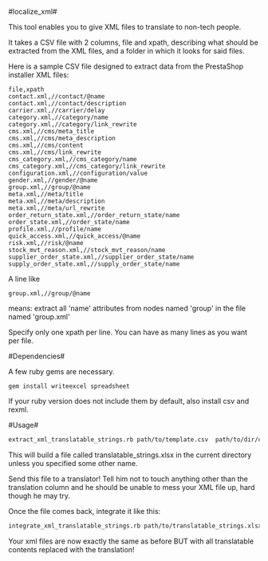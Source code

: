 #localize_xml#

This tool enables you to give XML files to translate to non-tech people.

It takes a CSV file with 2 columns, file and xpath, describing what should be extracted from the XML files, and a folder in which it looks for said files.

Here is a sample CSV file designed to extract data from the PrestaShop installer XML files:

```
file,xpath
contact.xml,//contact/@name
contact.xml,//contact/description
carrier.xml,//carrier/delay
category.xml,//category/name
category.xml,//category/link_rewrite
cms.xml,//cms/meta_title
cms.xml,//cms/meta_description
cms.xml,//cms/content
cms.xml,//cms/link_rewrite
cms_category.xml,//cms_category/name
cms_category.xml,//cms_category/link_rewrite
configuration.xml,//configuration/value
gender.xml,//gender/@name
group.xml,//group/@name
meta.xml,//meta/title
meta.xml,//meta/description
meta.xml,//meta/url_rewrite
order_return_state.xml,//order_return_state/name
order_state.xml,//order_state/name
profile.xml,//profile/name
quick_access.xml,//quick_access/@name
risk.xml,//risk/@name
stock_mvt_reason.xml,//stock_mvt_reason/name
supplier_order_state.xml,//supplier_order_state/name
supply_order_state.xml,//supply_order_state/name
```

A line like
```
group.xml,//group/@name
```
means: extract all 'name' attributes from nodes named 'group' in the file named 'group.xml'

Specify only one xpath per line. You can have as many lines as you want per file.

#Dependencies#

A few ruby gems are necessary.

```
gem install writeexcel spreadsheet
```

If your ruby version does not include them by default, also install csv and rexml.

#Usage#

```bash
extract_xml_translatable_strings.rb path/to/template.csv  path/to/dir/containing/xml/files [path/to/output/file]
```

This will build a file called translatable_strings.xlsx in the current directory unless you specified some other name.

Send this file to a translator! Tell him not to touch anything other than the translation column and he should be unable to mess your XML file up, hard though he may try.


Once the file comes back, integrate it like this:

```bash
integrate_xml_translatable_strings.rb path/to/translatable_strings.xlsx path/to/dir/containing/xml/files
```

Your xml files are now exactly the same as before BUT with all translatable contents replaced with the translation!
